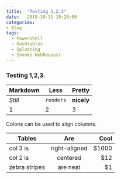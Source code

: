 ```yaml
---
title:  "Testing 1,2,3"
date:   2019-10-31 19:28:00
categories: 
- Blog
tags:
  - PowerShell
  - Hashtables
  - Splatting
  - Invoke-WebRequest
---
```


### Testing 1,2,3.

Markdown | Less | Pretty
--- | --- | ---
*Still* | `renders` | **nicely**
1 | 2 | 3


Colons can be used to align columns.

| Tables        | Are           | Cool  |
| ------------- |:-------------:| -----:|
| col 3 is      | right-aligned | $1600 |
| col 2 is      | centered      |   $12 |
| zebra stripes | are neat      |    $1 |
